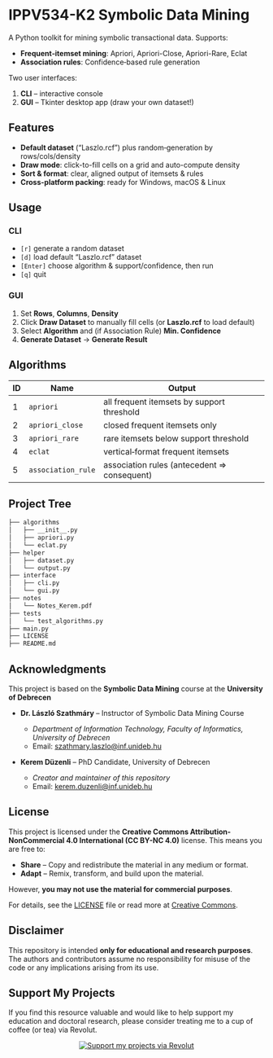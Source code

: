 # IPPV534-K2 Symbolic Data Mining

A Python toolkit for mining symbolic transactional data. Supports:

- **Frequent‐itemset mining**: Apriori, Apriori-Close, Apriori-Rare, Eclat  
- **Association rules**: Confidence‐based rule generation  

Two user interfaces:

1. **CLI** – interactive console  
2. **GUI** – Tkinter desktop app (draw your own dataset!)  


## Features

- **Default dataset** (“Laszlo.rcf”) plus random‐generation by rows/cols/density  
- **Draw mode**: click-to-fill cells on a grid and auto-compute density  
- **Sort & format**: clear, aligned output of itemsets & rules  
- **Cross-platform packing**: ready for Windows, macOS & Linux  


## Usage

### CLI

* `[r]` generate a random dataset
* `[d]` load default “Laszlo.rcf” dataset
* `[Enter]` choose algorithm & support/confidence, then run
* `[q]` quit

### GUI

1. Set **Rows**, **Columns**, **Density**
2. Click **Draw Dataset** to manually fill cells (or **Laszlo.rcf** to load default)
3. Select **Algorithm** and (if Association Rule) **Min. Confidence**
4. **Generate Dataset** → **Generate Result**


## Algorithms

| ID | Name               | Output                                      |
| -- | ------------------ | ------------------------------------------- |
| 1  | `apriori`          | all frequent itemsets by support threshold  |
| 2  | `apriori_close`    | closed frequent itemsets only               |
| 3  | `apriori_rare`     | rare itemsets below support threshold       |
| 4  | `eclat`            | vertical‐format frequent itemsets           |
| 5  | `association_rule` | association rules (antecedent ⇒ consequent) |


## Project Tree

```bash
├── algorithms
│   ├── __init__.py
│   ├── apriori.py
│   └── eclat.py
├── helper
│   ├── dataset.py
│   └── output.py
├── interface
│   ├── cli.py
│   └── gui.py
├── notes
│   └── Notes_Kerem.pdf
├── tests
│   └── test_algorithms.py
├── main.py
├── LICENSE
├── README.md
```


## Acknowledgments

This project is based on the **Symbolic Data Mining** course at the **University of Debrecen**

- **Dr. László Szathmáry** – Instructor of Symbolic Data Mining Course

  - _Department of Information Technology, Faculty of Informatics, University of Debrecen_
  - Email: [szathmary.laszlo@inf.unideb.hu](mailto:szathmary.laszlo@inf.unideb.hu)


- **Kerem Düzenli** – PhD Candidate, University of Debrecen

  - _Creator and maintainer of this repository_
  - Email: [kerem.duzenli@inf.unideb.hu](mailto:kerem.duzenli@inf.unideb.hu)


## License

This project is licensed under the **Creative Commons Attribution-NonCommercial 4.0 International (CC BY-NC 4.0)** license. This means you are free to:

- **Share** – Copy and redistribute the material in any medium or format.
- **Adapt** – Remix, transform, and build upon the material.

However, **you may not use the material for commercial purposes**.

For details, see the [LICENSE](LICENSE) file or read more at [Creative Commons](https://creativecommons.org/licenses/by-nc/4.0/).


## Disclaimer

This repository is intended **only for educational and research purposes**. The authors and contributors assume no responsibility for misuse of the code or any implications arising from its use.


## Support My Projects

If you find this resource valuable and would like to help support my education and doctoral research, please consider treating me to a cup of coffee (or tea) via Revolut.

<div align="center">
  <a href="https://revolut.me/krmdznl" target="_blank">
    <img src="https://img.shields.io/badge/Support%20My%20Projects-Donate%20via%20Revolut-orange?style=for-the-badge" alt="Support my projects via Revolut" />
  </a>
</div> <br>
